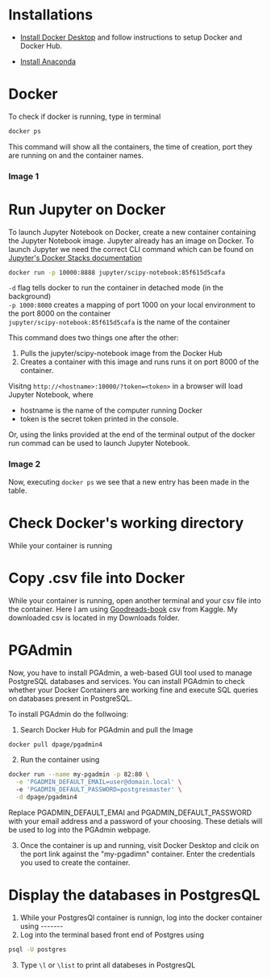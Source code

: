 # Installations
- [Install Docker Desktop](https://www.docker.com/get-started/) and follow instructions to setup Docker and Docker Hub. 

- [Install Anaconda](https://www.anaconda.com/)

# Docker
To check if docker is running, type in terminal
```bash 
docker ps
```
This command will show all the containers, the time of creation, port they are running on and the container names.

### Image 1

# Run Jupyter on Docker
To launch Jupyter Notebook on Docker, create a new container containing the Jupyter Notebook image. Jupyter already has an image on Docker. To launch Jupyter we need the correct CLI command which can be found on [Jupyter's Docker Stacks documentation](https://jupyter-docker-stacks.readthedocs.io/en/latest/)

```bash 
docker run -p 10000:8888 jupyter/scipy-notebook:85f615d5cafa 
```

`-d`  flag tells docker to run the container in detached mode (in the background)  
`-p 1000:8000`  creates a mapping of port 1000 on your local environment to the port 8000 on the container  
`jupyter/scipy-notebook:85f615d5cafa`   is the name of the container  

This command does two things one after the other: 
  1. Pulls the jupyter/scipy-notebook image from the Docker Hub
  2. Creates a container with this image and runs runs it on port 8000 of the container. 

Visitng `http://<hostname>:10000/?token=<token>` in a browser will load Jupyter Notebook, where 
- hostname is the name of the computer running Docker
- token is the secret token printed in the console.

Or, using the links provided at the end of the terminal output of the docker run commad can be used to launch Jupyter Notebook. 
### Image 2

Now, executing  `docker ps`  we see that a new entry has been made in the table. 

# Check Docker's working directory
While your container is running

# Copy .csv file into Docker
While your container is running, open another terminal and your csv file into the container. Here I am using [Goodreads-book](https://www.kaggle.com/datasets/jealousleopard/goodreadsbooks) csv from Kaggle. My downloaded csv is located in my Downloads folder.


# PGAdmin
Now, you have to install PGAdmin, a web-based GUI tool used to manage PostgreSQL databases and services. You can install PGAdmin to check whether your Docker Containers are working fine and execute SQL queries on databases present in PostgreSQL.

To install PGAdmin do the follwoing:
1. Search Docker Hub for PGAdmin and pull the Image
```bash
docker pull dpage/pgadmin4
``` 
2. Run the container using 
```bash
docker run --name my-pgadmin -p 82:80 \
  -e 'PGADMIN_DEFAULT_EMAIL=user@domain.local' \ 
  -e 'PGADMIN_DEFAULT_PASSWORD=postgresmaster' \
  -d dpage/pgadmin4
```
  Replace PGADMIN_DEFAULT_EMAI and PGADMIN_DEFAULT_PASSWORD with your email address and a password of your choosing. These detials will be used to log    into the PGAdmin webpage.  
  
  3. Once the container is up and running, visit Docker Desktop and clcik on the port link against the "my-pgadimn" container. Enter the credentials you used to create the container.

# Display the databases in PostgresQL
1. While your PostgresQl container is runnign, log into the docker container using -------
2. Log into the terminal based front end of Postgres using 
  ```bash
  psql -U postgres
  ```
3. Type `\l` or `\list` to print all databeses in PostgresQL
